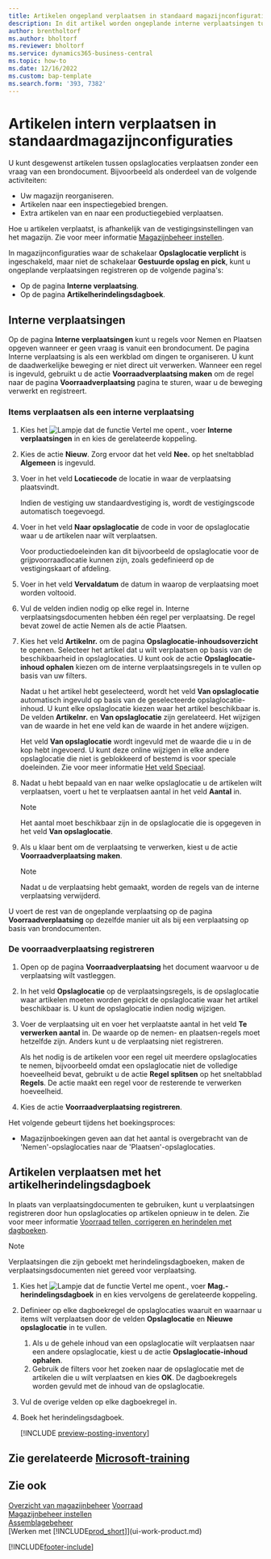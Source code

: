 ```yaml
---
title: Artikelen ongepland verplaatsen in standaard magazijnconfiguraties
description: In dit artikel worden ongeplande interne verplaatsingen tussen opslaglocaties zonder vraag vanuit een brondocument uitgelegd.
author: brentholtorf
ms.author: bholtorf
ms.reviewer: bholtorf
ms.service: dynamics365-business-central
ms.topic: how-to
ms.date: 12/16/2022
ms.custom: bap-template
ms.search.form: '393, 7382'
---
```

# <a name="move-items-internally-in-basic-warehouse-configurations"></a><a name="move-items-internally-in-basic-warehouse-configurations"></a><a name="move-items-internally-in-basic-warehouse-configurations"></a>Artikelen intern verplaatsen in standaardmagazijnconfiguraties

U kunt desgewenst artikelen tussen opslaglocaties verplaatsen zonder een vraag van een brondocument. Bijvoorbeeld als onderdeel van de volgende activiteiten:

* Uw magazijn reorganiseren.
* Artikelen naar een inspectiegebied brengen.
* Extra artikelen van en naar een productiegebied verplaatsen. 

Hoe u artikelen verplaatst, is afhankelijk van de vestigingsinstellingen van het magazijn. Zie voor meer informatie [Magazijnbeheer instellen](warehouse-setup-warehouse.md).

In magazijnconfiguraties waar de schakelaar **Opslaglocatie verplicht** is ingeschakeld, maar niet de schakelaar **Gestuurde opslag en pick**, kunt u ongeplande verplaatsingen registreren op de volgende pagina's:  

* Op de pagina **Interne verplaatsing**.
* Op de pagina **Artikelherindelingsdagboek**.  

## <a name="internal-movements"></a><a name="internal-movements"></a><a name="internal-movements"></a>Interne verplaatsingen

Op de pagina **Interne verplaatsingen** kunt u regels voor Nemen en Plaatsen opgeven wanneer er geen vraag is vanuit een brondocument. De pagina Interne verplaatsing is als een werkblad om dingen te organiseren. U kunt de daadwerkelijke beweging er niet direct uit verwerken. Wanneer een regel is ingevuld, gebruikt u de actie **Voorraadverplaatsing maken** om de regel naar de pagina **Voorraadverplaatsing** pagina te sturen, waar u de beweging verwerkt en registreert.

### <a name="to-move-items-as-an-internal-movement"></a><a name="to-move-items-as-an-internal-movement"></a><a name="to-move-items-as-an-internal-movement"></a>Items verplaatsen als een interne verplaatsing

1. Kies het ![Lampje dat de functie Vertel me opent.](media/ui-search/search_small.png "Vertel me wat u wilt doen"), voer **Interne verplaatsingen** in en kies de gerelateerde koppeling.  
2. Kies de actie **Nieuw**. Zorg ervoor dat het veld **Nee.** op het sneltabblad **Algemeen** is ingevuld.
3. Voer in het veld **Locatiecode** de locatie in waar de verplaatsing plaatsvindt.  

    Indien de vestiging uw standaardvestiging is, wordt de vestigingscode automatisch toegevoegd.  
4. Voer in het veld **Naar opslaglocatie** de code in voor de opslaglocatie waar u de artikelen naar wilt verplaatsen.

    Voor productiedoeleinden kan dit bijvoorbeeld de opslaglocatie voor de grijpvoorraadlocatie kunnen zijn, zoals gedefinieerd op de vestigingskaart of afdeling.  
5. Voer in het veld **Vervaldatum** de datum in waarop de verplaatsing moet worden voltooid.  
6. Vul de velden indien nodig op elke regel in. Interne verplaatsingsdocumenten hebben één regel per verplaatsing. De regel bevat zowel de actie Nemen als de actie Plaatsen.
7. Kies het veld **Artikelnr.** om de pagina **Opslaglocatie-inhoudsoverzicht** te openen. Selecteer het artikel dat u wilt verplaatsen op basis van de beschikbaarheid in opslaglocaties. U kunt ook de actie **Opslaglocatie-inhoud ophalen** kiezen om de interne verplaatsingsregels in te vullen op basis van uw filters.  

    Nadat u het artikel hebt geselecteerd, wordt het veld **Van opslaglocatie** automatisch ingevuld op basis van de geselecteerde opslaglocatie-inhoud. U kunt elke opslaglocatie kiezen waar het artikel beschikbaar is. De velden **Artikelnr.** en **Van opslaglocatie** zijn gerelateerd. Het wijzigen van de waarde in het ene veld kan de waarde in het andere wijzigen.  

    Het veld **Van opslaglocatie** wordt ingevuld met de waarde die u in de kop hebt ingevoerd. U kunt deze online wijzigen in elke andere opslaglocatie die niet is geblokkeerd of bestemd is voor speciale doeleinden. Zie voor meer informatie [Het veld Speciaal](warehouse-how-to-create-individual-bins.md#the-dedicated-field).  

8. Nadat u hebt bepaald van en naar welke opslaglocatie u de artikelen wilt verplaatsen, voert u het te verplaatsen aantal in het veld **Aantal** in.  

    > [!NOTE]  
    > Het aantal moet beschikbaar zijn in de opslaglocatie die is opgegeven in het veld **Van opslaglocatie**.  

9. Als u klaar bent om de verplaatsing te verwerken, kiest u de actie **Voorraadverplaatsing maken**.  

    > [!NOTE]  
    >  Nadat u de verplaatsing hebt gemaakt, worden de regels van de interne verplaatsing verwijderd.  

U voert de rest van de ongeplande verplaatsing op de pagina **Voorraadverplaatsing** op dezelfde manier uit als bij een verplaatsing op basis van brondocumenten.

### <a name="to-record-the-inventory-movement"></a><a name="to-record-the-inventory-movement"></a><a name="to-record-the-inventory-movement"></a>De voorraadverplaatsing registreren

1. Open op de pagina **Voorraadverplaatsing** het document waarvoor u de verplaatsing wilt vastleggen.  
2. In het veld **Opslaglocatie** op de verplaatsingsregels, is de opslaglocatie waar artikelen moeten worden gepickt de opslaglocatie waar het artikel beschikbaar is. U kunt de opslaglocatie indien nodig wijzigen.
3. Voer de verplaatsing uit en voer het verplaatste aantal in het veld **Te verwerken aantal** in. De waarde op de nemen- en plaatsen-regels moet hetzelfde zijn. Anders kunt u de verplaatsing niet registreren.

    Als het nodig is de artikelen voor een regel uit meerdere opslaglocaties te nemen, bijvoorbeeld omdat een opslaglocatie niet de volledige hoeveelheid bevat, gebruikt u de actie **Regel splitsen** op het sneltabblad **Regels**. De actie maakt een regel voor de resterende te verwerken hoeveelheid.  
4. Kies de actie **Voorraadverplaatsing registreren**.  

Het volgende gebeurt tijdens het boekingsproces:

* Magazijnboekingen geven aan dat het aantal is overgebracht van de 'Nemen'-opslaglocaties naar de 'Plaatsen'-opslaglocaties.

## <a name="to-move-items-with-the-item-reclassification-journal"></a><a name="to-move-items-with-the-item-reclassification-journal"></a><a name="to-move-items-with-the-item-reclassification-journal"></a>Artikelen verplaatsen met het artikelherindelingsdagboek

In plaats van verplaatsingdocumenten te gebruiken, kunt u verplaatsingen registreren door hun opslaglocaties op artikelen opnieuw in te delen. Zie voor meer informatie [Voorraad tellen, corrigeren en herindelen met dagboeken](inventory-how-count-adjust-reclassify.md).

> [!NOTE]  
> Verplaatsingen die zijn geboekt met herindelingsdagboeken, maken de verplaatsingsdocumenten niet gereed voor verplaatsing.  

1. Kies het ![Lampje dat de functie Vertel me opent.](media/ui-search/search_small.png "Vertel me wat u wilt doen"), voer **Mag.-herindelingsdagboek** in en kies vervolgens de gerelateerde koppeling.  
2. Definieer op elke dagboekregel de opslaglocaties waaruit en waarnaar u items wilt verplaatsen door de velden **Opslaglocatie** en **Nieuwe opslaglocatie** in te vullen.  

    1. Als u de gehele inhoud van een opslaglocatie wilt verplaatsen naar een andere opslaglocatie, kiest u de actie **Opslaglocatie-inhoud ophalen**.  
    2. Gebruik de filters voor het zoeken naar de opslaglocatie met de artikelen die u wilt verplaatsen en kies **OK**. De dagboekregels worden gevuld met de inhoud van de opslaglocatie.  
3. Vul de overige velden op elke dagboekregel in.
4. Boek het herindelingsdagboek.  

    [!INCLUDE [preview-posting-inventory](includes/preview-posting-inventory.md)]

## <a name="see-related-microsoft-training"></a><a name="see-related-microsoft-training"></a><a name="see-related-microsoft-training"></a>Zie gerelateerde [Microsoft-training](/training/modules/manage-internal-warehouse-processes/)

## <a name="see-also"></a><a name="see-also"></a><a name="see-also"></a>Zie ook

[Overzicht van magazijnbeheer](design-details-warehouse-management.md)
[Voorraad](inventory-manage-inventory.md)  
[Magazijnbeheer instellen](warehouse-setup-warehouse.md)  
[Assemblagebeheer](assembly-assemble-items.md)  
[Werken met [!INCLUDE[prod_short](includes/prod_short.md)]](ui-work-product.md)


[!INCLUDE[footer-include](includes/footer-banner.md)]
